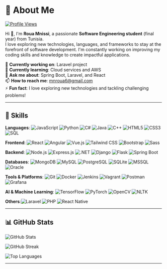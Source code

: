 # 💫 About Me  
[![Profile Views](https://visitcount.itsvg.in/api?id=rouamn&icon=0&color=0)](https://visitcount.itsvg.in)

Hi 👋, I'm **Roua Mnissi**, a passionate **Software Engineering student** (final year) from Tunisia.  
I love exploring new technologies, languages, and frameworks to stay at the forefront of software development. I'm constantly working on improving my coding skills and knowledge to create impactful applications.

🔭 **Currently working on**: Laravel project  
🌱 **Currently learning**: Cloud services and AWS  
💬 **Ask me about**: Spring Boot, Laravel, and React  
📫 **How to reach me**: [mnroua6@gmail.com](mailto:mnroua6@gmail.com)  
⚡ **Fun fact**: I love exploring new technologies and tackling challenging problems!

---

## 🚀 Skills  
**Languages**: ![JavaScript](https://img.shields.io/badge/JavaScript-F7DF1E?style=flat-square&logo=javascript&logoColor=black) ![Python](https://img.shields.io/badge/Python-3776AB?style=flat-square&logo=python&logoColor=white) ![C#](https://img.shields.io/badge/C%23-239120?style=flat-square&logo=csharp&logoColor=white) ![Java](https://img.shields.io/badge/Java-007396?style=flat-square&logo=java&logoColor=white) ![C++](https://img.shields.io/badge/C%2B%2B-00599C?style=flat-square&logo=cplusplus&logoColor=white) ![HTML5](https://img.shields.io/badge/HTML5-E34F26?style=flat-square&logo=html5&logoColor=white) ![CSS3](https://img.shields.io/badge/CSS3-1572B6?style=flat-square&logo=css3&logoColor=white) ![SQL](https://img.shields.io/badge/SQL-4479A1?style=flat-square&logo=sql&logoColor=white)

**Frontend**: ![React](https://img.shields.io/badge/React-61DAFB?style=flat-square&logo=react&logoColor=black) ![Angular](https://img.shields.io/badge/Angular-DD0031?style=flat-square&logo=angular&logoColor=white) ![Vue.js](https://img.shields.io/badge/Vue.js-4FC08D?style=flat-square&logo=vue.js&logoColor=white) ![Tailwind CSS](https://img.shields.io/badge/Tailwind_CSS-06B6D4?style=flat-square&logo=tailwind-css&logoColor=white) ![Bootstrap](https://img.shields.io/badge/Bootstrap-7952B3?style=flat-square&logo=bootstrap&logoColor=white) ![Sass](https://img.shields.io/badge/Sass-CC6699?style=flat-square&logo=sass&logoColor=white)

**Backend**: ![Node.js](https://img.shields.io/badge/Node.js-339933?style=flat-square&logo=node.js&logoColor=white) ![Express.js](https://img.shields.io/badge/Express.js-000000?style=flat-square&logo=express&logoColor=white) ![.NET](https://img.shields.io/badge/.NET-512BD4?style=flat-square&logo=.net&logoColor=white) ![Django](https://img.shields.io/badge/Django-092D43?style=flat-square&logo=django&logoColor=white) ![Flask](https://img.shields.io/badge/Flask-000000?style=flat-square&logo=flask&logoColor=white) ![Spring Boot](https://img.shields.io/badge/Spring_Boot-6DB33F?style=flat-square&logo=springboot&logoColor=white)

**Databases**: ![MongoDB](https://img.shields.io/badge/MongoDB-47A248?style=flat-square&logo=mongodb&logoColor=white) ![MySQL](https://img.shields.io/badge/MySQL-4479A1?style=flat-square&logo=mysql&logoColor=white) ![PostgreSQL](https://img.shields.io/badge/PostgreSQL-336791?style=flat-square&logo=postgresql&logoColor=white) ![SQLite](https://img.shields.io/badge/SQLite-003B57?style=flat-square&logo=sqlite&logoColor=white) ![MSSQL](https://img.shields.io/badge/Microsoft_SQL_Server-CC2927?style=flat-square&logo=microsoftsqlserver&logoColor=white) ![Oracle](https://img.shields.io/badge/Oracle-F80000?style=flat-square&logo=oracle&logoColor=white)

**Tools & Platforms**: ![Git](https://img.shields.io/badge/Git-F05032?style=flat-square&logo=git&logoColor=white) ![Docker](https://img.shields.io/badge/Docker-2496ED?style=flat-square&logo=docker&logoColor=white) ![Jenkins](https://img.shields.io/badge/Jenkins-D24939?style=flat-square&logo=jenkins&logoColor=white) ![Vagrant](https://img.shields.io/badge/Vagrant-1563FF?style=flat-square&logo=vagrant&logoColor=white) ![Postman](https://img.shields.io/badge/Postman-FF6C37?style=flat-square&logo=postman&logoColor=white)  ![Grafana](https://img.shields.io/badge/Grafana-F46800?style=flat-square&logo=grafana&logoColor=white) 


**AI & Machine Learning**: ![TensorFlow](https://img.shields.io/badge/TensorFlow-FF6F00?style=flat-square&logo=tensorflow&logoColor=white) ![PyTorch](https://img.shields.io/badge/PyTorch-EE4C2C?style=flat-square&logo=pytorch&logoColor=white) ![OpenCV](https://img.shields.io/badge/OpenCV-5C3EE8?style=flat-square&logo=opencv&logoColor=white) ![NLTK](https://img.shields.io/badge/NLTK-FF6347?style=flat-square&logo=nltk&logoColor=white)

**Others**:![Laravel](https://img.shields.io/badge/Laravel-FF2D20?style=flat-square&logo=laravel&logoColor=white) ![PHP](https://img.shields.io/badge/PHP-777BB4?style=flat-square&logo=php&logoColor=white) ![React Native](https://img.shields.io/badge/React_Native-61DAFB?style=flat-square&logo=react&logoColor=black)

---

## 📊 GitHub Stats

![GitHub Stats](https://github-readme-stats.vercel.app/api?username=rouamn&theme=dark&hide_border=true&count_private=true)

![GitHub Streak](https://github-readme-streak-stats.herokuapp.com/?user=rouamn&theme=dark&hide_border=true)

![Top Languages](https://github-readme-stats.vercel.app/api/top-langs/?username=rouamn&theme=dark&hide_border=true&layout=compact)

---



